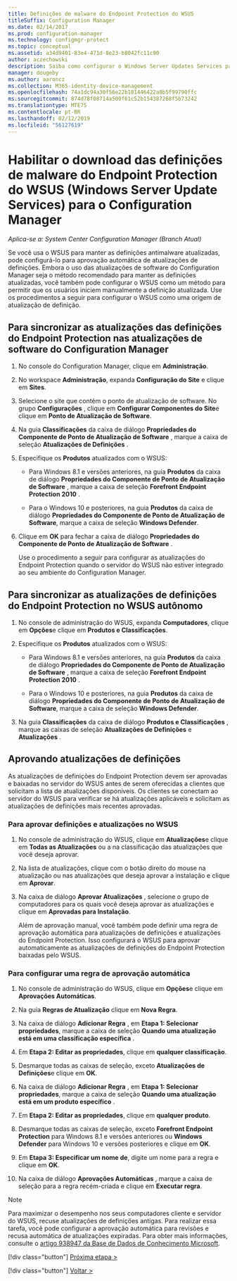 ```yaml
---
title: Definições de malware do Endpoint Protection do WSUS
titleSuffix: Configuration Manager
ms.date: 02/14/2017
ms.prod: configuration-manager
ms.technology: configmgr-protect
ms.topic: conceptual
ms.assetid: a34d9401-83e4-471d-8e23-b8042fc11c90
author: aczechowski
description: Saiba como configurar o Windows Server Updates Services para aprovação automática de atualizações de definição.
manager: dougeby
ms.author: aaroncz
ms.collection: M365-identity-device-management
ms.openlocfilehash: 74a1dc94a30f56e22b181446422a8b5f99790ffc
ms.sourcegitcommit: 874d78f08714a509f61c52b154387268f5b73242
ms.translationtype: MTE75
ms.contentlocale: pt-BR
ms.lasthandoff: 02/12/2019
ms.locfileid: "56127619"
---
```

# <a name="enable-endpoint-protection-malware-definitions-to-download-from-windows-server-update-services-wsus-for-configuration-manager"></a>Habilitar o download das definições de malware do Endpoint Protection do WSUS (Windows Server Update Services) para o Configuration Manager

*Aplica-se a: System Center Configuration Manager (Branch Atual)*

 Se você usa o WSUS para manter as definições antimalware atualizadas, pode configurá-lo para aprovação automática de atualizações de definições. Embora o uso das atualizações de software do Configuration Manager seja o método recomendado para manter as definições atualizadas, você também pode configurar o WSUS como um método para permitir que os usuários iniciem manualmente a definição atualizada. Use os procedimentos a seguir para configurar o WSUS como uma origem de atualização de definição.

## <a name="to-synchronize-endpoint-protection-definition-updates-in-configuration-manager-software-updates"></a>Para sincronizar as atualizações das definições do Endpoint Protection nas atualizações de software do Configuration Manager

1. No console do Configuration Manager, clique em **Administração**.

2. No workspace **Administração**, expanda **Configuração do Site** e clique em **Sites**.

3. Selecione o site que contém o ponto de atualização de software. No grupo **Configurações** , clique em **Configurar Componentes do Site**e clique em **Ponto de Atualização de Software**.

4. Na guia **Classificações** da caixa de diálogo **Propriedades do Componente de Ponto de Atualização de Software** , marque a caixa de seleção **Atualizações de Definições** .

5. Especifique os **Produtos** atualizados com o WSUS:

   -   Para Windows 8.1 e versões anteriores, na guia **Produtos** da caixa de diálogo **Propriedades do Componente de Ponto de Atualização de Software** , marque a caixa de seleção **Forefront Endpoint Protection 2010** .

   -   Para o Windows 10 e posteriores, na guia **Produtos** da caixa de diálogo **Propriedades do Componente de Ponto de Atualização de Software**, marque a caixa de seleção **Windows Defender**.

6. Clique em **OK** para fechar a caixa de diálogo **Propriedades do Componente de Ponto de Atualização de Software** .

   Use o procedimento a seguir para configurar as atualizações do Endpoint Protection quando o servidor do WSUS não estiver integrado ao seu ambiente do Configuration Manager.

## <a name="to-synchronize-endpoint-protection-definition-updates-in-standalone-wsus"></a>Para sincronizar as atualizações de definições do Endpoint Protection no WSUS autônomo

1.  No console de administração do WSUS, expanda **Computadores**, clique em **Opções**e clique em **Produtos e Classificações**.

2.  Especifique os **Produtos** atualizados com o WSUS:

    -   Para Windows 8.1 e versões anteriores, na guia **Produtos** da caixa de diálogo **Propriedades do Componente de Ponto de Atualização de Software** , marque a caixa de seleção **Forefront Endpoint Protection 2010** .

    -   Para o Windows 10 e posteriores, na guia **Produtos** da caixa de diálogo **Propriedades do Componente de Ponto de Atualização de Software**, marque a caixa de seleção **Windows Defender**.

3.  Na guia **Classificações** da caixa de diálogo **Produtos e Classificações** , marque as caixas de seleção **Atualizações de Definições** e **Atualizações** .

## <a name="approving-definition-updates"></a>Aprovando atualizações de definições
 As atualizações de definições do Endpoint Protection devem ser aprovadas e baixadas no servidor do WSUS antes de serem oferecidas a clientes que solicitam a lista de atualizações disponíveis. Os clientes se conectam ao servidor do WSUS para verificar se há atualizações aplicáveis e solicitam as atualizações de definições mais recentes aprovadas.

### <a name="to-approve-definitions-and-updates-in-wsus"></a>Para aprovar definições e atualizações no WSUS

1. No console de administração do WSUS, clique em **Atualizações**e clique em **Todas as Atualizações** ou a na classificação das atualizações que você deseja aprovar.

2. Na lista de atualizações, clique com o botão direito do mouse na atualização ou nas atualizações que deseja aprovar a instalação e clique em **Aprovar**.

3. Na caixa de diálogo **Aprovar Atualizações** , selecione o grupo de computadores para os quais você deseja aprovar as atualizações e clique em **Aprovadas para Instalação**.

   Além de aprovação manual, você também pode definir uma regra de aprovação automática para atualizações de definições e atualizações do Endpoint Protection. Isso configurará o WSUS para aprovar automaticamente as atualizações de definições do Endpoint Protection baixadas pelo WSUS.

### <a name="to-configure-an-automatic-approval-rule"></a>Para configurar uma regra de aprovação automática

1.  No console de administração do WSUS, clique em **Opções**e clique em **Aprovações Automáticas**.

2.  Na guia **Regras de Atualização** clique em **Nova Regra**.

3.  Na caixa de diálogo **Adicionar Regra** , em **Etapa 1: Selecionar propriedades**, marque a caixa de seleção **Quando uma atualização está em uma classificação específica** .

4.  Em **Etapa 2: Editar as propriedades**, clique em **qualquer classificação**.

5.  Desmarque todas as caixas de seleção, exceto **Atualizações de Definições**e clique em **OK**.

6.  Na caixa de diálogo **Adicionar Regra** , em **Etapa 1: Selecionar propriedades**, marque a caixa de seleção **Quando uma atualização está em um produto específico** .

7.  Em **Etapa 2: Editar as propriedades**, clique em **qualquer produto**.

8.  Desmarque todas as caixas de seleção, exceto **Forefront Endpoint Protection** para Windows 8.1 e versões anteriores ou **Windows Defender** para Windows 10 e versões posteriores e clique em **OK**.

9. Em **Etapa 3: Especificar um nome de**, digite um nome para a regra e clique em **OK**.

10. Na caixa de diálogo **Aprovações Automáticas** , marque a caixa de seleção para a regra recém-criada e clique em **Executar regra**.

> [!NOTE]
>  Para maximizar o desempenho nos seus computadores cliente e servidor do WSUS, recuse atualizações de definições antigas. Para realizar essa tarefa, você pode configurar a aprovação automática para revisões e recusa automática de atualizações expiradas. Para obter mais informações, consulte o [artigo 938947 da Base de Dados de Conhecimento Microsoft](http://go.microsoft.com/fwlink/p/?LinkId=204078).
> 
> [!div class="button"]
> [Próxima etapa >](endpoint-antimalware-policies.md)
> 
> [!div class="button"]
> [Voltar >](endpoint-configure-alerts.md)
